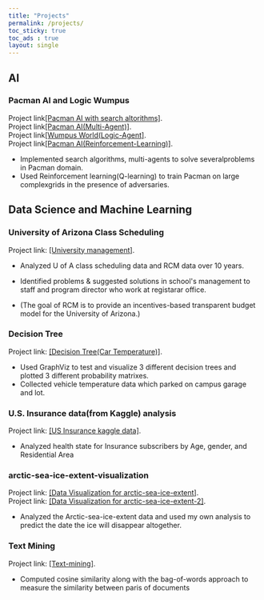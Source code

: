 ```yaml
---
title: "Projects"
permalink: /projects/
toc_sticky: true
toc_ads : true
layout: single
---
```

## AI 

### Pacman AI and Logic Wumpus

Project link[[Pacman AI with search altorithms]](https://github.com/YongBaekCho/pacmanAI).
<br>Project link[[Pacman AI(Multi-Agent)]](https://github.com/YongBaekCho/pacmanAIMultiagents).
<br>Project link[[Wumpus World(Logic-Agent]](https://github.com/YongBaekCho/logicagent).
<br>Project link[[Pacman AI(Reinforcement-Learning)]](https://github.com/YongBaekCho/Reinforcement-Learning).

* Implemented search algorithms, multi-agents to solve severalproblems in Pacman domain.
* Used  Reinforcement  learning(Q-learning)  to  train  Pacman  on  large  complexgrids in the presence of adversaries.

## Data Science and Machine Learning

### University of Arizona Class Scheduling

Project link: [[University management]](https://github.com/YongBaekCho/class-scheduling/tree/master).

* Analyzed U of A class scheduling data and RCM data over 10 years.
* Identified problems & suggested solutions in school's management to staff and program director who work at registarar office.

* (The goal of RCM is to provide an incentives-based transparent budget model for the University of Arizona.)

### Decision Tree
Project link: [[Decision Tree(Car Temperature)]](https://github.com/YongBaekCho/decisiontrees).

* Used GraphViz to test and visualize 3 different decision trees and plotted 3 different probability matrixes.
* Collected vehicle temperature data which parked on campus garage and lot.


### U.S. Insurance data(from Kaggle) analysis

Project link: [[US Insurance kaggle data]](https://github.com/YongBaekCho/insurance).

* Analyzed health state for Insurance subscribers by Age, gender, and Residential Area

### arctic-sea-ice-extent-visualization

Project link: [[Data Visualization for arctic-sea-ice-extent]](https://github.com/YongBaekCho/arctic-sea-ice-extent-visualization).
<br>Project link: [[Data Visualization for arctic-sea-ice-extent-2]](https://github.com/YongBaekCho/arctic-sea-ice-extent-visualization-2).

* Analyzed the Arctic-sea-ice-extent data and used my own analysis to predict the date the ice will disappear altogether.

### Text Mining

Project link: [[Text-mining]](https://github.com/YongBaekCho/textmining).
* Computed cosine similarity along with the bag-of-words approach to measure the similarity between paris of documents
